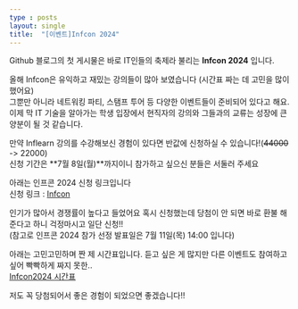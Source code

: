 ```yaml
---
type : posts
layout: single
title:  "[이벤트]Infcon 2024"
---
```


Github 블로그의 첫 게시물은 바로 IT인들의 축제라 불리는 **Infcon 2024** 입니다.

올해 Infcon은 유익하고 재밌는 강의들이 많아 보였습니다 (시간표 짜는 데 고민을 많이 했어요)  
그뿐만 아니라 네트워킹 파티, 스탬프 투어 등 다양한 이벤트들이 준비되어 있다고 해요.  
이제 막 IT 기술을 알아가는 학생 입장에서 현직자의 강의와 그들과의 교류는 성장에 큰 양분이 될 것 같습니다.

만약 Inflearn 강의를 수강해보신 경험이 있다면 반값에 신청하실 수 있습니다!(~~44000~~ -> 22000)  
신청 기간은 **7월 8일(월)**까지이니 참가하고 싶으신 분들은 서둘러 주세요

아래는 인프콘 2024 신청 링크입니다  
신청 링크 : [Infcon](https://www.inflearn.com/course/offline/%EC%9D%B8%ED%94%84%EC%BD%98-2024)

인기가 많아서 경쟁률이 높다고 들었어요 혹시 신청했는데 당첨이 안 되면 바로 환불 해준다고 하니 걱정마시고 일단 신청!!  
(참고로 인프콘 2024 참가 선정 발표일은 7월 11일(목) 14:00 입니다)

아래는 고민고민하며 짠 제 시간표입니다. 듣고 싶은 게 많지만 다른 이벤트도 참여하고 싶어 빡빡하게 짜지 못한..  
[Infcon2024 시간표](https://www.inflearn.com/conf/infcon-2024/share?year=2024&id=1424823&hash=kiosuke1215%409d8432e4&name=kiosuke1215)

저도 꼭 당첨되어서 좋은 경험이 되었으면 좋겠습니다!!

